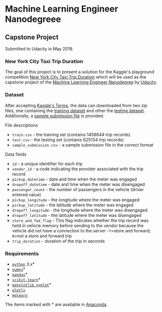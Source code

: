 # Machine Learning Engineer Nanodegreee

## Capstone Project

Submitted to Udacity in May 2018.

### New York City Taxi Trip Duration 

The goal of this project is to present a solution for the Kaggle's playground competition [New York City Taxi Trip Duration](https://www.kaggle.com/c/nyc-taxi-trip-duration) which will be used as the capstone project of the [Machine Learning Engineer Nanodegree](https://udacity.com/course/machine-learning-engineer-nanodegree--nd009) by [Udacity](https://br.udacity.com/).

### Dataset

After accepting [Kaggle's Terms](https://www.kaggle.com/terms), the data can downloaded from two zip files, one containing the [training dataset](https://www.kaggle.com/c/6960/download/train.zip) and other the [testing dataset](https://www.kaggle.com/c/6960/download/test.zip). Additionally, a [sample submission file](https://www.kaggle.com/c/6960/download/sample_submission.zip) is provided.

File descriptions

- `train.csv` - the training set (contains 1458644 trip records)
- `test.csv` - the testing set (contains 625134 trip records)
- `sample_submission.csv` - a sample submission file in the correct format

Data fields

- `id` - a unique identifier for each trip
- `vendor_id` - a code indicating the provider associated with the trip record
- `pickup_datetime` - date and time when the meter was engaged
- `dropoff_datetime` - date and time when the meter was disengaged
- `passenger_count` - the number of passengers in the vehicle (driver entered value)
- `pickup_longitude` - the longitude where the meter was engaged
- `pickup_latitude` - the latitude where the meter was engaged
- `dropoff_longitude` - the longitude where the meter was disengaged
- `dropoff_latitude` - the latitude where the meter was disengaged
- `store_and_fwd_flag` - This flag indicates whether the trip record was held in vehicle memory before sending to the vendor because the vehicle did not have a connection to the server -`Y`=store and forward; `N`=not a store and forward trip
- `trip_duration` - duration of the trip in seconds

### Requirements

- [`python`](https://www.python.org/downloads/release/python-360/) 3.x*
- [`numpy`](www.numpy.org/)*
- [`pandas`](https://pandas.pydata.org/)*
- [`scikit-learn`](scikit-learn.org/)*
- [`matplotlib.pyplot`](https://matplotlib.org/api/pyplot_api.html)*
- [`plotly`](https://plot.ly/)
- [`mglearn`](https://github.com/amueller/mglearn)

The items marked with * are available in [Anaconda](https://anaconda.org/). 


